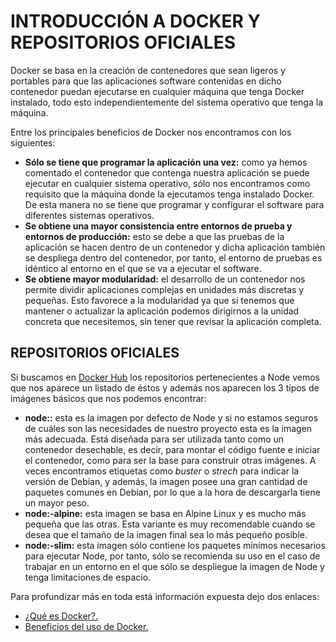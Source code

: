 # INTRODUCCIÓN A DOCKER Y REPOSITORIOS OFICIALES
Docker se basa en la creación de contenedores que sean ligeros y portables para que las aplicaciones software contenidas en dicho contenedor puedan ejecutarse en cualquier máquina que tenga Docker instalado, todo esto independientemente del sistema operativo que tenga la máquina.

Entre los principales beneficios de Docker nos encontramos con los siguientes:
- **Sólo se tiene que programar la aplicación una vez:** como ya hemos comentado el contenedor que contenga nuestra aplicación se puede ejecutar en cualquier sistema operativo, sólo nos encontramos como requisito que la máquina donde la ejecutamos tenga instalado Docker. De esta manera no se tiene que programar y configurar el software para diferentes sistemas operativos.
- **Se obtiene una mayor consistencia entre entornos de prueba y entornos de producción:** esto se debe a que las pruebas de la aplicación se hacen dentro de un contenedor y dicha aplicación también se despliega dentro del contenedor, por tanto, el entorno de pruebas es idéntico al entorno en el que se va a ejecutar el software.
- **Se obtiene mayor modularidad:** el desarrollo de un contenedor nos permite dividir aplicaciones complejas en unidades más discretas y pequeñas. Esto favorece a la modularidad ya que si tenemos que mantener o actualizar la aplicación podemos dirigirnos a la unidad concreta que necesitemos, sin tener que revisar la aplicación completa.

## REPOSITORIOS OFICIALES
Si buscamos en [Docker Hub](https://hub.docker.com/_/node) los repositorios pertenecientes a Node vemos que nos aparece un listado de éstos y además nos aparecen los 3 tipos de imágenes básicos que nos podemos encontrar:
- **node:<version>:** esta es la imagen por defecto de Node y si no estamos seguros de cuáles son las necesidades de nuestro proyecto esta es la imagen más adecuada. Está diseñada para ser utilizada tanto como un contenedor desechable, es decir, para montar el código fuente e iniciar el contenedor, como para ser la base para construir otras imágenes. A veces encontramos etiquetas como *buster* o *strech* para indicar la versión de Debian, y además, la imagen posee una gran cantidad de paquetes comunes en Debian, por lo que a la hora de descargarla tiene un mayor peso.
- **node:<version>-alpine:** esta imagen se basa en Alpine Linux y es mucho más pequeña que las otras. Esta variante es muy recomendable cuando se desea que el tamaño de la imagen final sea lo más pequeño posible.
- **node:<version>-slim:** esta imagen sólo contiene los paquetes mínimos necesarios para ejecutar Node, por tanto, sólo se recomienda su uso en el caso de trabajar en un entorno en el que sólo se despliegue la imagen de Node y tenga limitaciones de espacio.

Para profundizar más en toda está información expuesta dejo dos enlaces:
- [¿Qué es Docker?.](https://www.javiergarzas.com/2015/07/que-es-docker-sencillo.html)
- [Beneficios del uso de Docker.](https://www.campusmvp.es/recursos/post/los-beneficios-de-utilizar-docker-y-contenedores-a-la-hora-de-programar.aspx)

